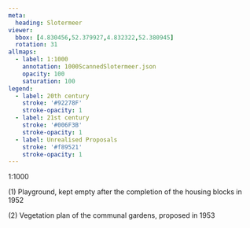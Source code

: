 ```yaml
---
meta:
  heading: Slotermeer
viewer:
  bbox: [4.830456,52.379927,4.832322,52.380945]
  rotation: 31
allmaps:
  - label: 1:1000
    annotation: 1000ScannedSlotermeer.json
    opacity: 100
    saturation: 100
legend:
  - label: 20th century
    stroke: '#92278F'
    stroke-opacity: 1
  - label: 21st century
    stroke: '#006F3B'
    stroke-opacity: 1
  - label: Unrealised Proposals
    stroke: '#f89521'
    stroke-opacity: 1
---
```

1:1000

(1) Playground, kept empty after the completion of the housing blocks in 1952


(2) Vegetation plan of the communal gardens, proposed in 1953
